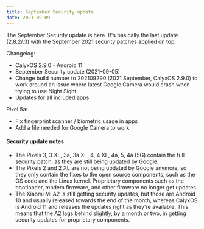 ```yaml
---
title: September Security update
date: 2021-09-09
---
```


The September Security update is here. It's basically the last update (2.8.2/.3) with the September 2021 security patches applied on top.

Changelog:
* CalyxOS 2.9.0 - Android 11
* September Security update (2021-09-05)
* Change build number to 202109290 (2021 September, CalyxOS 2.9.0) to work around an issue where latest Google Camera would crash when trying to use Night Sight
* Updates for all included apps

Pixel 5a:
* Fix fingerprint scanner / biometric usage in apps
* Add a file needed for Google Camera to work

<div class="alert alert-info" markdown="0">
<h4>Security update notes</h4>
<ul>
<li>The Pixels 3, 3 XL, 3a, 3a XL, 4, 4 XL, 4a, 5, 4a (5G) contain the full security patch, as they are still being updated by Google.</li>
<li>The Pixels 2 and 2 XL are not being updated by Google anymore, so they only contain the fixes to the open source components, such as the OS code and the Linux kernel. Proprietary components such as the bootloader, modem firmware, and other firmware no longer get updates.</li>
<li>The Xiaomi Mi A2 is still getting security updates, but those are Android 10 and usually released towards the end of the month, whereas CalyxOS is Android 11 and releases the updates right as they're available. This means that the A2 lags behind slightly, by a month or two, in getting security updates for proprietary components.</li>
</ul>
</div>